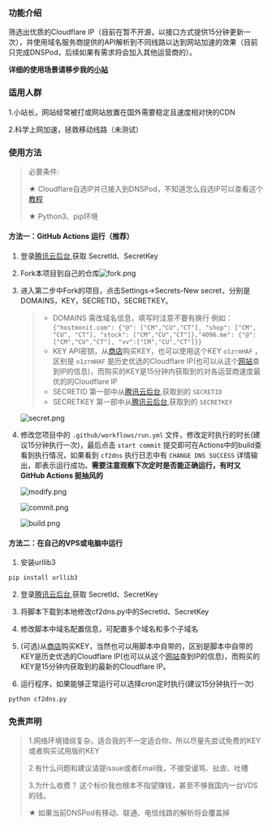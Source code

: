 ### 功能介绍 

筛选出优质的Cloudflare IP（目前在暂不开源，以接口方式提供15分钟更新一次），并使用域名服务商提供的API解析到不同线路以达到网站加速的效果（目前只完成DNSPod，后续如果有需求将会加入其他运营商的）。

**详细的使用场景请移步我的[小站](https://hostmonit.com/cloudflare-select-ip-plus/)**

### 适用人群

1.小站长，网站经常被打或网站放置在国外需要稳定且速度相对快的CDN

2.科学上网加速，拯救移动线路（未测试）

### 使用方法

>  必要条件: 
>
> ★ Cloudflare自选IP并已接入到DNSPod，不知道怎么自选IP可以查看这个[教程](https://hostmonit.com/manually-select-ip/)
>
> ★ Python3、pip环境

#### 方法一：GitHub Actions 运行（推荐）

1. 登录[腾讯云后台](https://console.cloud.tencent.com/cam/capi),获取 SecretId、SecretKey

2. Fork本项目到自己的仓库![fork.png](https://img.hostmonit.com/images/2020/11/05/fork.png)

3. 进入第二步中Fork的项目，点击Settings->Secrets-New secret，分别是DOMAINS，KEY，SECRETID，SECRETKEY。

   > - DOMAINS  需改域名信息，填写时注意不要有换行  例如：`{"hostmonit.com": {"@": ["CM","CU","CT"], "shop": ["CM", "CU", "CT"], "stock": ["CM","CU","CT"]},"4096.me": {"@": ["CM","CU","CT"], "vv":["CM","CU","CT"]}}`
   > - KEY      API密钥，从[商店](https://shop.hostmonit.com)购买KEY，也可以使用这个KEY `o1zrmHAF` ，区别是 `o1zrmHAF` 是历史优选的Cloudflare IP(也可以从这个[网站](https://stock.hostmonit.com/CloudFlareYes)查到IP的信息)，而购买的KEY是15分钟内获取到的对各运营商速度最优的的Cloudflare IP
   > - SECRETID  第一部中从[腾讯云后台](https://console.cloud.tencent.com/cam/capi),获取到的 `SECRETID  `
   > - SECRETKEY  第一部中从[腾讯云后台](https://console.cloud.tencent.com/cam/capi),获取到的 `SECRETKEY`

   ![secret.png](https://img.hostmonit.com/images/2020/11/05/secret.png)

4. 修改您项目中的 `.github/workflows/run.yml` 文件，修改定时执行的时长(建议15分钟执行一次)，最后点击 `start commit` 提交即可在Actions中的build查看到执行情况，如果看到 `cf2dns` 执行日志中有 `CHANGE DNS SUCCESS` 详情输出，即表示运行成功。**需要注意观察下次定时是否能正确运行，有时又GitHub Actions 挺抽风的**

   ![modify.png](https://img.hostmonit.com/images/2020/11/05/modify.png)

   

   ![commit.png](https://img.hostmonit.com/images/2020/11/05/commit.png)

   

   ![build.png](https://img.hostmonit.com/images/2020/11/05/build.png)

#### 方法二：在自己的VPS或电脑中运行

1. 安装urllib3

```python
pip install urllib3
```

2. 登录[腾讯云后台](https://console.cloud.tencent.com/cam/capi),获取 SecretId、SecretKey

3. 将脚本下载到本地修改cf2dns.py中的SecretId、SecretKey

4. 修改脚本中域名配置信息，可配置多个域名和多个子域名

5. (可选)从[商店](https://shop.hostmonit.com)购买KEY，当然也可以用脚本中自带的，区别是脚本中自带的KEY是历史优选的Cloudflare IP(也可以从这个[网站](https://stock.hostmonit.com/CloudFlareYes)查到IP的信息)，而购买的KEY是15分钟内获取到的最新的Cloudflare IP。

6. 运行程序，如果能够正常运行可以选择cron定时执行(建议15分钟执行一次)

```python
python cf2dns.py
```



### 免责声明

> 1.网络环境错综复杂，适合我的不一定适合你，所以尽量先尝试免费的KEY或者购买试用版的KEY
>
> 2.有什么问题和建议请提issue或者Email我，不接受谩骂、扯皮、吐槽
>
> 3.为什么收费？ 这个标价我也根本不指望赚钱，甚至不够我国内一台VDS的钱。
>
> ★ 如果当前DNSPod有移动、联通、电信线路的解析将会覆盖掉

